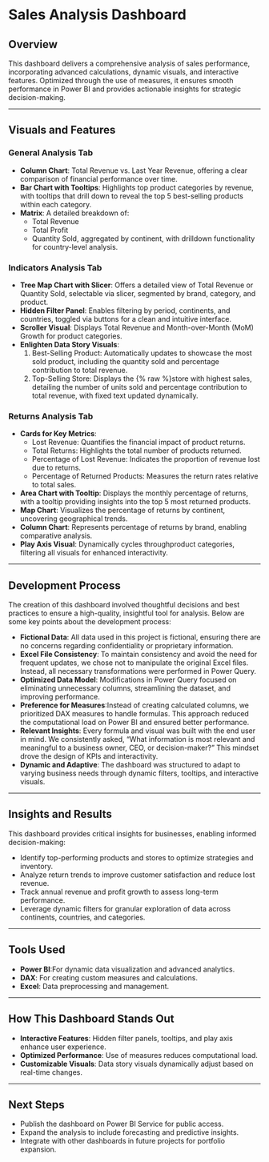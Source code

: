 # Sales Analysis Dashboard

## Overview
This dashboard delivers a comprehensive analysis of sales performance, incorporating advanced calculations, dynamic visuals, and interactive features. Optimized through the use of measures, it ensures smooth performance in Power BI and provides actionable insights for strategic decision-making.

---

## Visuals and Features

### General Analysis Tab
- **Column Chart**: Total Revenue vs. Last Year Revenue, offering a clear comparison of financial performance over time.
- **Bar Chart with Tooltips**: Highlights top product categories by revenue, with tooltips that drill down to reveal the top 5 best-selling products within each category.
- **Matrix**: A detailed breakdown of:
  - Total Revenue
  - Total Profit
  - Quantity Sold, aggregated by continent, with drilldown functionality for country-level analysis.

### Indicators Analysis Tab
- **Tree Map Chart with Slicer**: Offers a detailed view of Total Revenue or Quantity Sold, selectable via slicer, segmented by brand, category, and product.
- **Hidden Filter Panel**: Enables filtering by period, continents, and countries, toggled via buttons for a clean and intuitive interface.
- **Scroller Visual**: Displays Total Revenue and Month-over-Month (MoM) Growth for product categories.
- **Enlighten Data Story Visuals**:
  1. Best-Selling Product: Automatically updates to showcase the most sold product, including the quantity sold and percentage contribution to total revenue.
  2. Top-Selling Store: Displays the {% raw %}store with highest sales, detailing the number of units sold and percentage contribution to total revenue, with fixed text updated dynamically.

### Returns Analysis Tab
- **Cards for Key Metrics**:
  - Lost Revenue: Quantifies the financial impact of product returns.
  - Total Returns: Highlights the total number of products returned.
  - Percentage of Lost Revenue: Indicates the proportion of revenue lost due to returns.
  - Percentage of Returned Products: Measures the return rates relative to total sales.
- **Area Chart with Tooltip**: Displays the monthly percentage of returns, with a tooltip providing insights into the top 5 most returned products.
- **Map Chart**: Visualizes the percentage of returns by continent, uncovering geographical trends.
- **Column Chart**: Represents percentage of returns by brand, enabling comparative analysis.
- **Play Axis Visual**: Dynamically cycles throughproduct categories, filtering all visuals for enhanced interactivity.

---

## Development Process
The creation of this dashboard involved thoughtful decisions and best practices to ensure a high-quality, insightful tool for analysis. Below are some key points about the development process:

- **Fictional Data**: All data used in this project is fictional, ensuring there are no concerns regarding confidentiality or proprietary information.
- **Excel File Consistency**: To maintain consistency and avoid the need for frequent updates, we chose not to manipulate the original Excel files. Instead, all necessary transformations were performed in Power Query.
- **Optimized Data Model**: Modifications in Power Query focused on eliminating unnecessary columns, streamlining the dataset, and improving performance.
- **Preference for Measures**:Instead of creating calculated columns, we prioritized DAX measures to handle formulas. This approach reduced the computational load on Power BI and ensured better performance.
- **Relevant Insights**: Every formula and visual was built with the end user in mind. We consistently asked, “What information is most relevant and meaningful to a business owner, CEO, or decision-maker?” This mindset drove the design of KPIs and interactivity.
- **Dynamic and Adaptive**: The dashboard was structured to adapt to varying business needs through dynamic filters, tooltips, and interactive visuals.

---

## Insights and Results
This dashboard provides critical insights for businesses, enabling informed decision-making:

- Identify top-performing products and stores to optimize strategies and inventory.
- Analyze return trends to improve customer satisfaction and reduce lost revenue.
- Track annual revenue and profit growth to assess long-term performance.
- Leverage dynamic filters for granular exploration of data across continents, countries, and categories.

---

## Tools Used
- **Power BI**:For dynamic data visualization and advanced analytics.
- **DAX**: For creating custom measures and calculations.
- **Excel**: Data preprocessing and management.

---

## How This Dashboard Stands Out
- **Interactive Features**: Hidden filter panels, tooltips, and play axis enhance user experience.
- **Optimized Performance**: Use of measures reduces computational load.
- **Customizable Visuals**: Data story visuals dynamically adjust based on real-time changes.

---

## Next Steps
- Publish the dashboard on Power BI Service for public access.
- Expand the analysis to include forecasting and predictive insights.
- Integrate with other dashboards in future projects for portfolio expansion.



